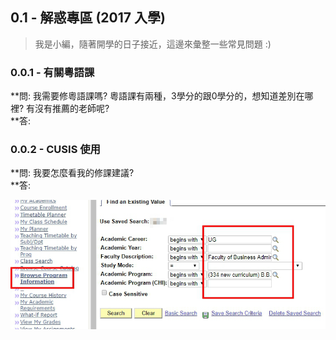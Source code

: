 ## 0.1 - 解惑專區 \(2017 入學\)

> 我是小編，隨著開學的日子接近，這邊來彙整一些常見問題 :\)

### 0.0.1 - 有關粵語課

**問: 我需要修粵語課嗎? 粵語課有兩種，3學分的跟0學分的，想知道差別在哪裡? 有沒有推薦的老師呢?      
**答:

### 0.0.2 - CUSIS 使用

**問: 我要怎麼看我的修課建議?      
**答:

![](/assets/program.png)

### 




